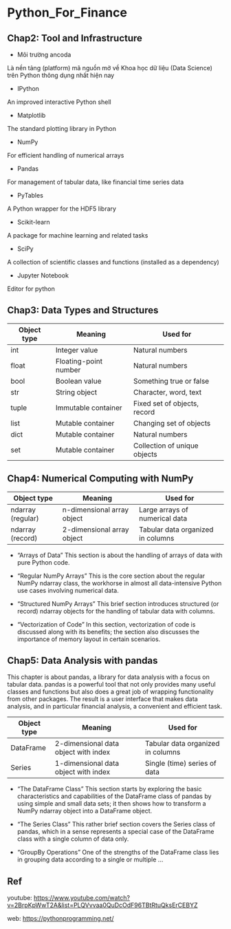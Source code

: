 # Python_For_Finance


## Chap2: Tool and Infrastructure

* Môi trường ancoda

Là nền tảng (platform) mã nguồn mở về Khoa học dữ liệu (Data Science) trên Python thông dụng nhất hiện nay

* IPython

An improved interactive Python shell

* Matplotlib

The standard plotting library in Python

* NumPy

For efficient handling of numerical arrays

* Pandas

For management of tabular data, like financial time series data

* PyTables

A Python wrapper for the HDF5 library

* Scikit-learn

A package for machine learning and related tasks

* SciPy

A collection of scientific classes and functions (installed as a dependency)

* Jupyter Notebook

Editor for python

## Chap3: Data Types and Structures

| Object type | Meaning | Used for |
| --- | ----------- | ----------- | 
| int | Integer value | Natural numbers |
| float | Floating-point number | Natural numbers |
| bool | Boolean value | Something true or false |
| str | String object | Character, word, text |
| tuple | Immutable container | Fixed set of objects, record |
| list | Mutable container | Changing set of objects |
| dict | Mutable container | Natural numbers |
| set | Mutable container | Collection of unique objects |


##  Chap4: Numerical Computing with NumPy

| Object type | Meaning | Used for |
| --- | ----------- | ----------- | 
| ndarray (regular) | n-dimensional array object | Large arrays of numerical data |
| ndarray (record) | 2-dimensional array object | Tabular data organized in columns |

* “Arrays of Data”
This section is about the handling of arrays of data with pure Python code.

* “Regular NumPy Arrays”
This is the core section about the regular NumPy ndarray class, the workhorse in almost all data-intensive Python use cases involving numerical data.

* “Structured NumPy Arrays”
This brief section introduces structured (or record) ndarray objects for the handling of tabular data with columns.

* “Vectorization of Code”
In this section, vectorization of code is discussed along with its benefits; the section also discusses the importance of memory layout in certain scenarios.

## Chap5: Data Analysis with pandas

This chapter is about pandas, a library for data analysis with a focus on tabular data. pandas is a powerful tool that not only provides many useful classes and functions but also does a great job of wrapping functionality from other packages. The result is a user interface that makes data analysis, and in particular financial analysis, a convenient and efficient task.

| Object type | Meaning | Used for |
| --- | ----------- | ----------- | 
| DataFrame | 2-dimensional data object with index | Tabular data organized in columns |
| Series | 1-dimensional data object with index | Single (time) series of data |

* “The DataFrame Class”
This section starts by exploring the basic characteristics and capabilities of the DataFrame class of pandas by using simple and small data sets; it then shows how to transform a NumPy ndarray object into a DataFrame object.

* “The Series Class”
This rather brief section covers the Series class of pandas, which in a sense represents a special case of the DataFrame class with a single column of data only.

* “GroupBy Operations”
One of the strengths of the DataFrame class lies in grouping data according to a single or multiple ...

## Ref

youtube: https://www.youtube.com/watch?v=2BrpKpWwT2A&list=PLQVvvaa0QuDcOdF96TBtRtuQksErCEBYZ

web: https://pythonprogramming.net/

